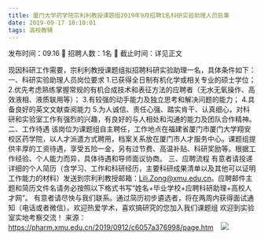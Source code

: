 ```yaml
---
title: 厦门大学药学院宗利利教授课题组2019年9月招聘1名科研实验助理人员启事
date: 2019-09-17 10:10:01
tags: 高校教辅
---
```

发布时间：09.16   🌟   招聘人数：1名   🌈   截止时间：详见正文
<!-- more -->
现因科研工作需要，宗利利教授课题组拟招聘科研实验助理一名，具体条件如下：
一、科研实验助理人员岗位要求
1.已获得全日制有机化学或相关专业的硕士学位；
2.优先考虑熟练掌握常规的有机合成技术和表征方法的应聘者（无水无氧操作、高效液相、液质联用等）；
3.有较强的动手能力及独立思考和解决问题的能力；
4.具备良好的英文文献查阅能力
5.为人诚信、责任心强、踏实肯干、认真细心，对科研和实验室工作有强烈的兴趣，有良好的与人相处和沟通的能力及团队合作精神。
二、工作待遇
该岗位为课题组自主聘任，工作地点在福建省厦门市厦门大学翔安校区药学院，以人才派遣方式聘用，档案关系放在厦门市人才服务中心。课题组提供丰厚的工资待遇，享受五险一金，另有过节费、高温补贴、科研奖励等。根据工作经验、个人能力而异，具体待遇和导师面议协商。
三、应聘流程
有意者请投递详细的个人简历（含学习、工作和科研经历，主要科研成果清单以及其他可以证明工作能力的材料）发送到宗利利教授邮箱：Lili.Zong@xmu.edu.cn。应聘邮件主题和简历文件名请务必按照以下格式书写“姓名+毕业学校+应聘科研助理+高校人才网”。
有意者请尽快与我们联系。通过简历初步遴选者，将在两周内获得面试通知（电话或者微信）。欢迎热爱学术，喜欢搞研究的您加入我们课题组
欢迎到实验室实地考察交流！
来源：
https://pharm.xmu.edu.cn/2019/0912/c6057a376998/page.htm
 
 ![](https://cdn.weiweiblog.cn/20181015134814.png)